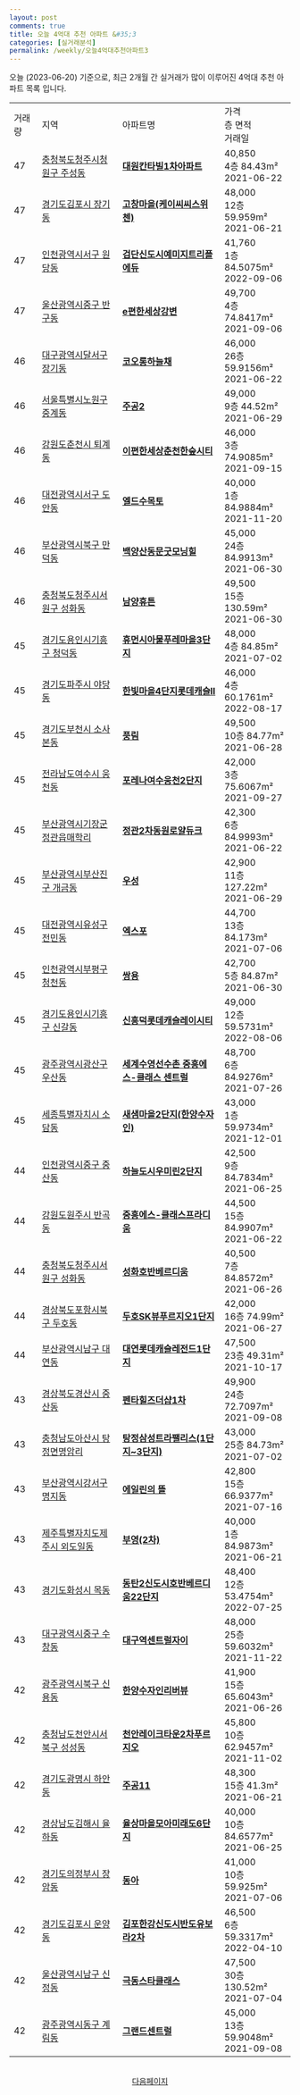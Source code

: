 ```yaml
---
layout: post
comments: true
title: 오늘 4억대 추천 아파트 &#35;3
categories: [실거래분석]
permalink: /weekly/오늘4억대추천아파트3
---
```


오늘 (2023-06-20) 기준으로, 최근 2개월 간 실거래가 많이 이루어진 4억대 추천 아파트 목록 입니다.

<table class="sortable">
  <tr>
    <td>거래량</td>
    <td>지역</td>
    <td>아파트명</td>
    <td>가격<br>층 면적<br>거래일</td>
  </tr>

  <tr class="item">
    <td>47</td>
    <td><a href="/apt/충청북도청주시청원구주성동">충청북도청주시청원구 주성동</a></td>
    <td style="font-weight: bold;"><a href="/apt/충청북도청주시청원구주성동대원칸타빌1차아파트">대원칸타빌1차아파트</a></td>
    <td>40,850<br>4층  84.43m²<br>2021-06-22</td>
  </tr>

  <tr class="item">
    <td>47</td>
    <td><a href="/apt/경기도김포시장기동">경기도김포시 장기동</a></td>
    <td style="font-weight: bold;"><a href="/apt/경기도김포시장기동고창마을(케이씨씨스위첸)">고창마을(케이씨씨스위첸)</a></td>
    <td>48,000<br>12층  59.959m²<br>2021-06-21</td>
  </tr>

  <tr class="item">
    <td>47</td>
    <td><a href="/apt/인천광역시서구원당동">인천광역시서구 원당동</a></td>
    <td style="font-weight: bold;"><a href="/apt/인천광역시서구원당동검단신도시예미지트리플에듀">검단신도시예미지트리플에듀</a></td>
    <td>41,760<br>1층  84.5075m²<br>2022-09-06</td>
  </tr>

  <tr class="item">
    <td>47</td>
    <td><a href="/apt/울산광역시중구반구동">울산광역시중구 반구동</a></td>
    <td style="font-weight: bold;"><a href="/apt/울산광역시중구반구동e편한세상강변">e편한세상강변</a></td>
    <td>49,700<br>4층  74.8417m²<br>2021-09-06</td>
  </tr>

  <tr class="item">
    <td>46</td>
    <td><a href="/apt/대구광역시달서구장기동">대구광역시달서구 장기동</a></td>
    <td style="font-weight: bold;"><a href="/apt/대구광역시달서구장기동코오롱하늘채">코오롱하늘채</a></td>
    <td>46,000<br>26층  59.9156m²<br>2021-06-22</td>
  </tr>

  <tr class="item">
    <td>46</td>
    <td><a href="/apt/서울특별시노원구중계동">서울특별시노원구 중계동</a></td>
    <td style="font-weight: bold;"><a href="/apt/서울특별시노원구중계동주공2">주공2</a></td>
    <td>49,000<br>9층  44.52m²<br>2021-06-29</td>
  </tr>

  <tr class="item">
    <td>46</td>
    <td><a href="/apt/강원도춘천시퇴계동">강원도춘천시 퇴계동</a></td>
    <td style="font-weight: bold;"><a href="/apt/강원도춘천시퇴계동이편한세상춘천한숲시티">이편한세상춘천한숲시티</a></td>
    <td>46,000<br>3층  74.9085m²<br>2021-09-15</td>
  </tr>

  <tr class="item">
    <td>46</td>
    <td><a href="/apt/대전광역시서구도안동">대전광역시서구 도안동</a></td>
    <td style="font-weight: bold;"><a href="/apt/대전광역시서구도안동엘드수목토">엘드수목토</a></td>
    <td>40,000<br>1층  84.9884m²<br>2021-11-20</td>
  </tr>

  <tr class="item">
    <td>46</td>
    <td><a href="/apt/부산광역시북구만덕동">부산광역시북구 만덕동</a></td>
    <td style="font-weight: bold;"><a href="/apt/부산광역시북구만덕동백양산동문굿모닝힐">백양산동문굿모닝힐</a></td>
    <td>45,000<br>24층  84.9913m²<br>2021-06-30</td>
  </tr>

  <tr class="item">
    <td>46</td>
    <td><a href="/apt/충청북도청주시서원구성화동">충청북도청주시서원구 성화동</a></td>
    <td style="font-weight: bold;"><a href="/apt/충청북도청주시서원구성화동남양휴튼">남양휴튼</a></td>
    <td>49,500<br>15층  130.59m²<br>2021-06-30</td>
  </tr>

  <tr class="item">
    <td>45</td>
    <td><a href="/apt/경기도용인시기흥구청덕동">경기도용인시기흥구 청덕동</a></td>
    <td style="font-weight: bold;"><a href="/apt/경기도용인시기흥구청덕동휴먼시아물푸레마을3단지">휴먼시아물푸레마을3단지</a></td>
    <td>48,000<br>4층  84.85m²<br>2021-07-02</td>
  </tr>

  <tr class="item">
    <td>45</td>
    <td><a href="/apt/경기도파주시야당동">경기도파주시 야당동</a></td>
    <td style="font-weight: bold;"><a href="/apt/경기도파주시야당동한빛마을4단지롯데캐슬Ⅱ">한빛마을4단지롯데캐슬Ⅱ</a></td>
    <td>46,000<br>4층  60.1761m²<br>2022-08-17</td>
  </tr>

  <tr class="item">
    <td>45</td>
    <td><a href="/apt/경기도부천시소사본동">경기도부천시 소사본동</a></td>
    <td style="font-weight: bold;"><a href="/apt/경기도부천시소사본동풍림">풍림</a></td>
    <td>49,500<br>10층  84.77m²<br>2021-06-28</td>
  </tr>

  <tr class="item">
    <td>45</td>
    <td><a href="/apt/전라남도여수시웅천동">전라남도여수시 웅천동</a></td>
    <td style="font-weight: bold;"><a href="/apt/전라남도여수시웅천동포레나여수웅천2단지">포레나여수웅천2단지</a></td>
    <td>42,000<br>3층  75.6067m²<br>2021-09-27</td>
  </tr>

  <tr class="item">
    <td>45</td>
    <td><a href="/apt/부산광역시기장군정관읍매학리">부산광역시기장군 정관읍매학리</a></td>
    <td style="font-weight: bold;"><a href="/apt/부산광역시기장군정관읍매학리정관2차동원로얄듀크">정관2차동원로얄듀크</a></td>
    <td>42,300<br>6층  84.9993m²<br>2021-06-22</td>
  </tr>

  <tr class="item">
    <td>45</td>
    <td><a href="/apt/부산광역시부산진구개금동">부산광역시부산진구 개금동</a></td>
    <td style="font-weight: bold;"><a href="/apt/부산광역시부산진구개금동우성">우성</a></td>
    <td>42,900<br>11층  127.22m²<br>2021-06-29</td>
  </tr>

  <tr class="item">
    <td>45</td>
    <td><a href="/apt/대전광역시유성구전민동">대전광역시유성구 전민동</a></td>
    <td style="font-weight: bold;"><a href="/apt/대전광역시유성구전민동엑스포">엑스포</a></td>
    <td>44,700<br>13층  84.173m²<br>2021-07-06</td>
  </tr>

  <tr class="item">
    <td>45</td>
    <td><a href="/apt/인천광역시부평구청천동">인천광역시부평구 청천동</a></td>
    <td style="font-weight: bold;"><a href="/apt/인천광역시부평구청천동쌍용">쌍용</a></td>
    <td>42,700<br>5층  84.87m²<br>2021-06-30</td>
  </tr>

  <tr class="item">
    <td>45</td>
    <td><a href="/apt/경기도용인시기흥구신갈동">경기도용인시기흥구 신갈동</a></td>
    <td style="font-weight: bold;"><a href="/apt/경기도용인시기흥구신갈동신흥덕롯데캐슬레이시티">신흥덕롯데캐슬레이시티</a></td>
    <td>49,000<br>12층  59.5731m²<br>2022-08-06</td>
  </tr>

  <tr class="item">
    <td>45</td>
    <td><a href="/apt/광주광역시광산구우산동">광주광역시광산구 우산동</a></td>
    <td style="font-weight: bold;"><a href="/apt/광주광역시광산구우산동세계수영선수촌중흥에스-클래스센트럴">세계수영선수촌 중흥에스-클래스 센트럴</a></td>
    <td>48,700<br>6층  84.9276m²<br>2021-07-26</td>
  </tr>

  <tr class="item">
    <td>45</td>
    <td><a href="/apt/세종특별자치시소담동">세종특별자치시 소담동</a></td>
    <td style="font-weight: bold;"><a href="/apt/세종특별자치시소담동새샘마을2단지(한양수자인)">새샘마을2단지(한양수자인)</a></td>
    <td>43,000<br>1층  59.9734m²<br>2021-12-01</td>
  </tr>

  <tr class="item">
    <td>44</td>
    <td><a href="/apt/인천광역시중구중산동">인천광역시중구 중산동</a></td>
    <td style="font-weight: bold;"><a href="/apt/인천광역시중구중산동하늘도시우미린2단지">하늘도시우미린2단지</a></td>
    <td>42,500<br>9층  84.7834m²<br>2021-06-25</td>
  </tr>

  <tr class="item">
    <td>44</td>
    <td><a href="/apt/강원도원주시반곡동">강원도원주시 반곡동</a></td>
    <td style="font-weight: bold;"><a href="/apt/강원도원주시반곡동중흥에스-클래스프라디움">중흥에스-클래스프라디움</a></td>
    <td>44,500<br>15층  84.9907m²<br>2021-06-22</td>
  </tr>

  <tr class="item">
    <td>44</td>
    <td><a href="/apt/충청북도청주시서원구성화동">충청북도청주시서원구 성화동</a></td>
    <td style="font-weight: bold;"><a href="/apt/충청북도청주시서원구성화동성화호반베르디움">성화호반베르디움</a></td>
    <td>40,500<br>7층  84.8572m²<br>2021-06-26</td>
  </tr>

  <tr class="item">
    <td>44</td>
    <td><a href="/apt/경상북도포항시북구두호동">경상북도포항시북구 두호동</a></td>
    <td style="font-weight: bold;"><a href="/apt/경상북도포항시북구두호동두호SK뷰푸르지오1단지">두호SK뷰푸르지오1단지</a></td>
    <td>42,000<br>16층  74.99m²<br>2021-06-27</td>
  </tr>

  <tr class="item">
    <td>44</td>
    <td><a href="/apt/부산광역시남구대연동">부산광역시남구 대연동</a></td>
    <td style="font-weight: bold;"><a href="/apt/부산광역시남구대연동대연롯데캐슬레전드1단지">대연롯데캐슬레전드1단지</a></td>
    <td>47,500<br>23층  49.31m²<br>2021-10-17</td>
  </tr>

  <tr class="item">
    <td>43</td>
    <td><a href="/apt/경상북도경산시중산동">경상북도경산시 중산동</a></td>
    <td style="font-weight: bold;"><a href="/apt/경상북도경산시중산동펜타힐즈더샵1차">펜타힐즈더샵1차</a></td>
    <td>49,900<br>24층  72.7097m²<br>2021-09-08</td>
  </tr>

  <tr class="item">
    <td>43</td>
    <td><a href="/apt/충청남도아산시탕정면명암리">충청남도아산시 탕정면명암리</a></td>
    <td style="font-weight: bold;"><a href="/apt/충청남도아산시탕정면명암리탕정삼성트라팰리스(1단지~3단지)">탕정삼성트라팰리스(1단지~3단지)</a></td>
    <td>43,000<br>25층  84.73m²<br>2021-07-02</td>
  </tr>

  <tr class="item">
    <td>43</td>
    <td><a href="/apt/부산광역시강서구명지동">부산광역시강서구 명지동</a></td>
    <td style="font-weight: bold;"><a href="/apt/부산광역시강서구명지동에일린의뜰">에일린의 뜰</a></td>
    <td>42,800<br>15층  66.9377m²<br>2021-07-16</td>
  </tr>

  <tr class="item">
    <td>43</td>
    <td><a href="/apt/제주특별자치도제주시외도일동">제주특별자치도제주시 외도일동</a></td>
    <td style="font-weight: bold;"><a href="/apt/제주특별자치도제주시외도일동부영(2차)">부영(2차)</a></td>
    <td>40,000<br>1층  84.9873m²<br>2021-06-21</td>
  </tr>

  <tr class="item">
    <td>43</td>
    <td><a href="/apt/경기도화성시목동">경기도화성시 목동</a></td>
    <td style="font-weight: bold;"><a href="/apt/경기도화성시목동동탄2신도시호반베르디움22단지">동탄2신도시호반베르디움22단지</a></td>
    <td>48,400<br>12층  53.4754m²<br>2022-07-25</td>
  </tr>

  <tr class="item">
    <td>43</td>
    <td><a href="/apt/대구광역시중구수창동">대구광역시중구 수창동</a></td>
    <td style="font-weight: bold;"><a href="/apt/대구광역시중구수창동대구역센트럴자이">대구역센트럴자이</a></td>
    <td>48,000<br>25층  59.6032m²<br>2021-11-22</td>
  </tr>

  <tr class="item">
    <td>42</td>
    <td><a href="/apt/광주광역시북구신용동">광주광역시북구 신용동</a></td>
    <td style="font-weight: bold;"><a href="/apt/광주광역시북구신용동한양수자인리버뷰">한양수자인리버뷰</a></td>
    <td>41,900<br>15층  65.6043m²<br>2021-06-26</td>
  </tr>

  <tr class="item">
    <td>42</td>
    <td><a href="/apt/충청남도천안시서북구성성동">충청남도천안시서북구 성성동</a></td>
    <td style="font-weight: bold;"><a href="/apt/충청남도천안시서북구성성동천안레이크타운2차푸르지오">천안레이크타운2차푸르지오</a></td>
    <td>45,800<br>10층  62.9457m²<br>2021-11-02</td>
  </tr>

  <tr class="item">
    <td>42</td>
    <td><a href="/apt/경기도광명시하안동">경기도광명시 하안동</a></td>
    <td style="font-weight: bold;"><a href="/apt/경기도광명시하안동주공11">주공11</a></td>
    <td>48,300<br>15층  41.3m²<br>2021-06-21</td>
  </tr>

  <tr class="item">
    <td>42</td>
    <td><a href="/apt/경상남도김해시율하동">경상남도김해시 율하동</a></td>
    <td style="font-weight: bold;"><a href="/apt/경상남도김해시율하동율상마을모아미래도6단지">율상마을모아미래도6단지</a></td>
    <td>40,000<br>10층  84.6577m²<br>2021-06-25</td>
  </tr>

  <tr class="item">
    <td>42</td>
    <td><a href="/apt/경기도의정부시장암동">경기도의정부시 장암동</a></td>
    <td style="font-weight: bold;"><a href="/apt/경기도의정부시장암동동아">동아</a></td>
    <td>41,000<br>10층  59.925m²<br>2021-07-06</td>
  </tr>

  <tr class="item">
    <td>42</td>
    <td><a href="/apt/경기도김포시운양동">경기도김포시 운양동</a></td>
    <td style="font-weight: bold;"><a href="/apt/경기도김포시운양동김포한강신도시반도유보라2차">김포한강신도시반도유보라2차</a></td>
    <td>46,500<br>6층  59.3317m²<br>2022-04-10</td>
  </tr>

  <tr class="item">
    <td>42</td>
    <td><a href="/apt/울산광역시남구신정동">울산광역시남구 신정동</a></td>
    <td style="font-weight: bold;"><a href="/apt/울산광역시남구신정동극동스타클래스">극동스타클래스</a></td>
    <td>47,500<br>30층  130.52m²<br>2021-07-04</td>
  </tr>

  <tr class="item">
    <td>42</td>
    <td><a href="/apt/광주광역시동구계림동">광주광역시동구 계림동</a></td>
    <td style="font-weight: bold;"><a href="/apt/광주광역시동구계림동그랜드센트럴">그랜드센트럴</a></td>
    <td>45,000<br>13층  59.9048m²<br>2021-09-08</td>
  </tr>

  <tr>
      <script async src="https://pagead2.googlesyndication.com/pagead/js/adsbygoogle.js?client=ca-pub-3485438051770037"
          crossorigin="anonymous"></script>
      <ins class="adsbygoogle"
          style="display:block"
          data-ad-format="fluid"
          data-ad-layout-key="-fb+5w+4e-db+86"
          data-ad-client="ca-pub-3485438051770037"
          data-ad-slot="1827090281"></ins>
      <script>
          (adsbygoogle = window.adsbygoogle || []).push({});
      </script>
  </tr>
    
</table>

<br>
<center><a href="/weekly/오늘4억대추천아파트">다음페이지</a></center>
<br><br>
